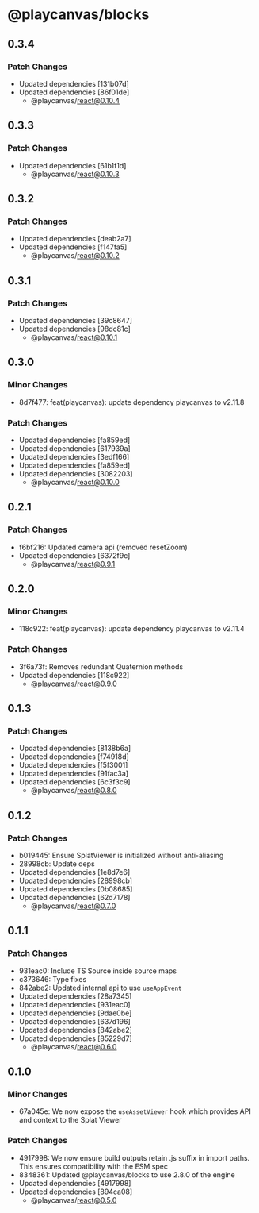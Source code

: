 # @playcanvas/blocks

## 0.3.4

### Patch Changes

- Updated dependencies [131b07d]
- Updated dependencies [86f01de]
  - @playcanvas/react@0.10.4

## 0.3.3

### Patch Changes

- Updated dependencies [61b1f1d]
  - @playcanvas/react@0.10.3

## 0.3.2

### Patch Changes

- Updated dependencies [deab2a7]
- Updated dependencies [f147fa5]
  - @playcanvas/react@0.10.2

## 0.3.1

### Patch Changes

- Updated dependencies [39c8647]
- Updated dependencies [98dc81c]
  - @playcanvas/react@0.10.1

## 0.3.0

### Minor Changes

- 8d7f477: feat(playcanvas): update dependency playcanvas to v2.11.8

### Patch Changes

- Updated dependencies [fa859ed]
- Updated dependencies [617939a]
- Updated dependencies [3edf166]
- Updated dependencies [fa859ed]
- Updated dependencies [3082203]
  - @playcanvas/react@0.10.0

## 0.2.1

### Patch Changes

- f6bf216: Updated camera api (removed resetZoom)
- Updated dependencies [6372f9c]
  - @playcanvas/react@0.9.1

## 0.2.0

### Minor Changes

- 118c922: feat(playcanvas): update dependency playcanvas to v2.11.4

### Patch Changes

- 3f6a73f: Removes redundant Quaternion methods
- Updated dependencies [118c922]
  - @playcanvas/react@0.9.0

## 0.1.3

### Patch Changes

- Updated dependencies [8138b6a]
- Updated dependencies [f74918d]
- Updated dependencies [f5f3001]
- Updated dependencies [91fac3a]
- Updated dependencies [6c3f3c9]
  - @playcanvas/react@0.8.0

## 0.1.2

### Patch Changes

- b019445: Ensure SplatViewer is initialized without anti-aliasing
- 28998cb: Update deps
- Updated dependencies [1e8d7e6]
- Updated dependencies [28998cb]
- Updated dependencies [0b08685]
- Updated dependencies [62d7178]
  - @playcanvas/react@0.7.0

## 0.1.1

### Patch Changes

- 931eac0: Include TS Source inside source maps
- c373646: Type fixes
- 842abe2: Updated internal api to use `useAppEvent`
- Updated dependencies [28a7345]
- Updated dependencies [931eac0]
- Updated dependencies [9dae0be]
- Updated dependencies [637d196]
- Updated dependencies [842abe2]
- Updated dependencies [85229d7]
  - @playcanvas/react@0.6.0

## 0.1.0

### Minor Changes

- 67a045e: We now expose the `useAssetViewer` hook which provides API and context to the Splat Viewer

### Patch Changes

- 4917998: We now ensure build outputs retain .js suffix in import paths. This ensures compatibility with the ESM spec
- 8348361: Updated @playcanvas/blocks to use 2.8.0 of the engine
- Updated dependencies [4917998]
- Updated dependencies [894ca08]
  - @playcanvas/react@0.5.0
